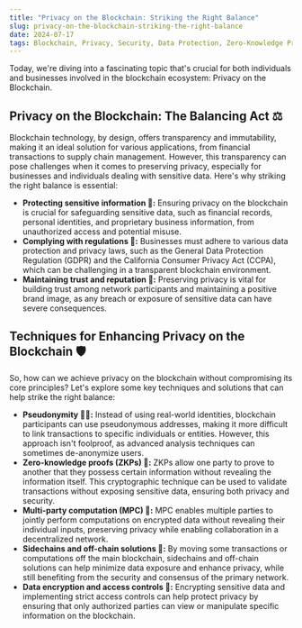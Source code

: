 ```yaml
---
title: "Privacy on the Blockchain: Striking the Right Balance"
slug: privacy-on-the-blockchain-striking-the-right-balance
date: 2024-07-17
tags: Blockchain, Privacy, Security, Data Protection, Zero-Knowledge Proof
---
```


Today, we're diving into a fascinating topic that's crucial for both individuals and businesses involved in the blockchain ecosystem: Privacy on the Blockchain.

## Privacy on the Blockchain: The Balancing Act ⚖️

Blockchain technology, by design, offers transparency and immutability, making it an ideal solution for various applications, from financial transactions to supply chain management. However, this transparency can pose challenges when it comes to preserving privacy, especially for businesses and individuals dealing with sensitive data. Here's why striking the right balance is essential:

- **Protecting sensitive information 🔐:** Ensuring privacy on the blockchain is crucial for safeguarding sensitive data, such as financial records, personal identities, and proprietary business information, from unauthorized access and potential misuse.
- **Complying with regulations 📜:** Businesses must adhere to various data protection and privacy laws, such as the General Data Protection Regulation (GDPR) and the California Consumer Privacy Act (CCPA), which can be challenging in a transparent blockchain environment.
- **Maintaining trust and reputation 🤝:** Preserving privacy is vital for building trust among network participants and maintaining a positive brand image, as any breach or exposure of sensitive data can have severe consequences.

## Techniques for Enhancing Privacy on the Blockchain 🛡️

So, how can we achieve privacy on the blockchain without compromising its core principles? Let's explore some key techniques and solutions that can help strike the right balance:

- **Pseudonymity 🕵️‍♂️:** Instead of using real-world identities, blockchain participants can use pseudonymous addresses, making it more difficult to link transactions to specific individuals or entities. However, this approach isn't foolproof, as advanced analysis techniques can sometimes de-anonymize users.
- **Zero-knowledge proofs (ZKPs) 🤫:** ZKPs allow one party to prove to another that they possess certain information without revealing the information itself. This cryptographic technique can be used to validate transactions without exposing sensitive data, ensuring both privacy and security.
- **Multi-party computation (MPC) 🤝:** MPC enables multiple parties to jointly perform computations on encrypted data without revealing their individual inputs, preserving privacy while enabling collaboration in a decentralized network.
- **Sidechains and off-chain solutions 🔗:** By moving some transactions or computations off the main blockchain, sidechains and off-chain solutions can help minimize data exposure and enhance privacy, while still benefiting from the security and consensus of the primary network.
- **Data encryption and access controls 🔐:** Encrypting sensitive data and implementing strict access controls can help protect privacy by ensuring that only authorized parties can view or manipulate specific information on the blockchain.